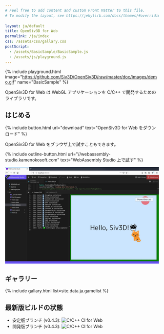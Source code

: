 ```yaml
---
# Feel free to add content and custom Front Matter to this file.
# To modify the layout, see https://jekyllrb.com/docs/themes/#overriding-theme-defaults

layout: ja/default
title: OpenSiv3D for Web
permalink: /ja/index
css: /assets/css/gallary.css
postScript: 
  - /assets/BasicSample/BasicSample.js
  - /assets/js/playground.js
---
```


{% include playground.html image="https://github.com/Siv3D/OpenSiv3D/raw/master/doc/images/demo.gif" name="BasicSample" %}

OpenSiv3D for Web は WebGL アプリケーションを C/C++ で開発するためのライブラリです。

## はじめる

{% include button.html url="download" text="OpenSiv3D for Web をダウンロード" %}

OpenSiv3D for Web をブラウザ上で試すこともできます。

{% include outline-button.html url="//webassembly-studio.kamenokosoft.com" text="WebAssembly Studio 上で試す" %}

![Siv3DonWebAssemblyStudio.jpeg](/assets/img/Siv3DonWebAssemblyStudio.jpeg)

## ギャラリー

{% include gallary.html list=site.data.ja.gamelist %}

## 最新版ビルドの状態

- 安定版ブランチ (v0.4.3): ![C/C++ CI for Web](https://github.com/nokotan/OpenSiv3D/workflows/C/C++%20CI%20for%20Web/badge.svg)
- 開発版ブランチ (v0.4.3): ![C/C++ CI for Web](https://github.com/nokotan/OpenSiv3D/workflows/C/C++%20CI%20for%20Web/badge.svg?branch=web_develop)
